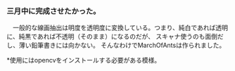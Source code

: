 ### 三月中に完成させたかった。
　一般的な線画抽出は明度を透明度に変換している。つまり、純白であれば透明に、純黒であれば不透明（そのまま）になるのだが、
スキャナ使うのも面倒だし、薄い鉛筆書きには向かない。
そんなわけでMarchOfAntsは作られました。

*使用にはopencvをインストールする必要がある模様。
